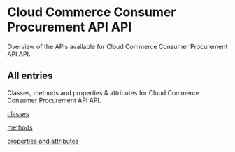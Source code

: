 [
This is a templated file. Adding content to this file may result in it being
reverted. Instead, if you want to place additional content, create an
"overview_content.md" file in `docs/` directory. The Sphinx tool will
pick up on the content and merge the content.
]: #

# Cloud Commerce Consumer Procurement API API

Overview of the APIs available for Cloud Commerce Consumer Procurement API API.

## All entries

Classes, methods and properties & attributes for
Cloud Commerce Consumer Procurement API API.

[classes](https://cloud.google.com/python/docs/reference/procurement/latest/summary_class.html)

[methods](https://cloud.google.com/python/docs/reference/procurement/latest/summary_method.html)

[properties and
attributes](https://cloud.google.com/python/docs/reference/procurement/latest/summary_property.html)
